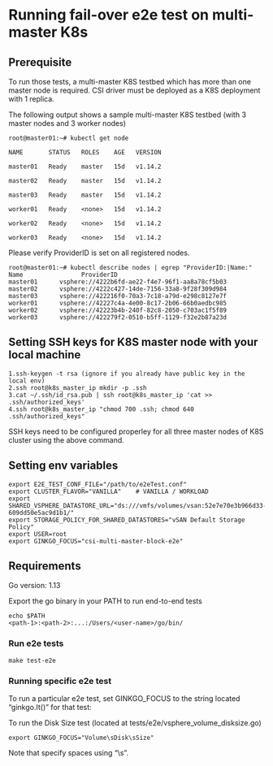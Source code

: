 # Running fail-over e2e test on multi-master K8s

## Prerequisite

To run those tests, a multi-master K8S testbed which has more than one master node is required. CSI driver must be deployed as a K8S deployment with 1 replica.

The following output shows a sample multi-master K8S testbed (with 3 master nodes and 3 worker nodes)

    root@master01:~# kubectl get node

    NAME       STATUS   ROLES    AGE   VERSION

    master01   Ready    master   15d   v1.14.2

    master02   Ready    master   15d   v1.14.2

    master03   Ready    master   15d   v1.14.2

    worker01   Ready    <none>   15d   v1.14.2

    worker02   Ready    <none>   15d   v1.14.2

    worker03   Ready    <none>   15d   v1.14.2

Please verify ProviderID is set on all registered nodes.

    root@master01:~# kubectl describe nodes | egrep "ProviderID:|Name:"
    Name                ProviderID 
    master01      vsphere://4222b6fd-ae22-f4e7-96f1-aa8a78cf5b03
    master02      vsphere://4222c427-14de-7156-33a8-9f28f309d984
    master03      vsphere://422216f0-70a3-7c18-a79d-e298c8127e7f
    worker01      vsphere://42227c4a-4e00-8c17-2b06-66b0aedbc985
    worker02      vsphere://42223b4b-240f-82c8-2050-c703ac1f5f89
    worker03      vsphere://422279f2-0510-b5ff-1129-f32e2b87a23d

## Setting SSH keys for K8S master node with your local machine

    1.ssh-keygen -t rsa (ignore if you already have public key in the local env)
    2.ssh root@k8s_master_ip mkdir -p .ssh
    3.cat ~/.ssh/id_rsa.pub | ssh root@k8s_master_ip 'cat >> .ssh/authorized_keys'
    4.ssh root@k8s_master_ip "chmod 700 .ssh; chmod 640 .ssh/authorized_keys"

SSH keys need to be configured properley for all three master nodes of K8S cluster using the above command.

## Setting env variables

    export E2E_TEST_CONF_FILE="/path/to/e2eTest.conf"
    export CLUSTER_FLAVOR="VANILLA"    # VANILLA / WORKLOAD
    export SHARED_VSPHERE_DATASTORE_URL="ds:///vmfs/volumes/vsan:52e7e70e3b966d33-609dd50e5ac9d1b1/"
    export STORAGE_POLICY_FOR_SHARED_DATASTORES="vSAN Default Storage Policy"
    export USER=root
    export GINKGO_FOCUS="csi-multi-master-block-e2e"

## Requirements

Go version: 1.13

Export the go binary in your PATH to run end-to-end tests

    echo $PATH
    <path-1>:<path-2>:...:/Users/<user-name>/go/bin/

### Run e2e tests

    make test-e2e

### Running specific e2e test

To run a particular e2e test, set GINKGO_FOCUS to the string located “ginkgo.It()” for that test:

To run the Disk Size test (located at tests/e2e/vsphere_volume_disksize.go)

    export GINKGO_FOCUS="Volume\sDisk\sSize"

Note that specify spaces using “\s”.
